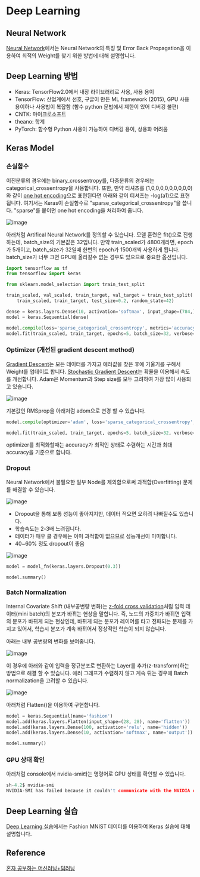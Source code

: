 # Deep Learning

## Neural Network

[Neural Network](https://github.com/kyopark2014/ML-Algorithms/blob/main/neural-network.md)에서는 Neural Network의 특징 및 Error Back Propagation을 이용하여 최적의 Weight를 찾기 위한 방법에 대해 설명합니다. 

## Deep Learning 방법

- Keras: TensorFlow2.0에서 내장 라이브러리로 사용, 사용 용이
- TensorFlow: 산업계에서 선호, 구글이 만든 ML framework (2015), GPU 사용 용이하나 사용법이 복잡함 (함수 python 문법에서 제한이 있어 디버깅 불편)
- CNTK: 마이크로소프트
- theano: 학계
- PyTorch: 함수형 Python 사용이 가능하여 디버깅 용이, 상용화 어려움 



## Keras Model

### 손실함수 

이진분류의 경우에는 binary_crossentropy를, 다중분류의 경우에는 categorical_crossentropy을 사용합니다. 또한, 만약 티셔츠를 (1,0,0,0,0,0,0,0,0,0)와 같이
[one hot encoding](https://github.com/kyopark2014/ML-Algorithms/blob/main/neural-network-design.md#multi-class-classification)으로 표현된다면 아래와 같이 티셔츠는 -log(a1)으로 표현됩니다. 여기서는 Keras이 손실함수로 "sparse_categorical_crossentropy"을 씁니다. "sparse"를 붙이면 one hot encoding을 처리하여 줍니다. 

![image](https://user-images.githubusercontent.com/52392004/187072798-c115d22c-18d5-4c89-81a9-d51ee5849269.png)

아래처럼 Artifical Neural Network를 정의할 수 있습니다. 모델 훈련은 fit()으로 진행하는데, batch_size의 기본값은 32입니다. 만약 train_scaled가 4800개라면, epoch가 5개이고, batch_size가 32일때 한번의 epoch가 1500개씩 사용하게 됩니다. batch_size가 너무 크면 GPU에 올라갈수 없는 경우도 있으므로 중요한 옵션입니다. 

```python
import tensorflow as tf
from tensorflow import keras

from sklearn.model_selection import train_test_split

train_scaled, val_scaled, train_target, val_target = train_test_split(
    train_scaled, train_target, test_size=0.2, random_state=42)

dense = keras.layers.Dense(10, activation='softmax', input_shape=(784,))   # Output
model = keras.Sequential(dense)

model.compile(loss='sparse_categorical_crossentropy', metrics='accuracy')
model.fit(train_scaled, train_target, epochs=5, batch_size=32, verbose=1) 
```

### Optimizer (개선된 gradient descent method)

[Gradient Descent](https://github.com/kyopark2014/ML-Algorithms/blob/main/stochastic-gradient-descent.md#gradient-descent)는 모든 데이터를 가지고 에러값을 찾은 후에 기울기를 구해서 Weight를 업데이트 합니다. [Stochastic Gradient Descent](https://github.com/kyopark2014/ML-Algorithms/blob/main/stochastic-gradient-descent.md)는 확율을 이용해서 속도를 개선합니다. Adam은 Momentum과 Step size를 모두 고려하여 가장 많이 사용되고 있습니다.

![image](https://user-images.githubusercontent.com/52392004/187076472-21b31bbd-3bbb-4f89-8e0a-b457bf11cc49.png)

기본값인 RMSprop을 아래처럼 adom으로 변경 할 수 있습니다. 

```python
model.compile(optimizer='adam', loss='sparse_categorical_crossentropy', metrics='accuracy')

model.fit(train_scaled, train_target, epochs=5, batch_size=32, verbose=1) 
```

optimizer를 최적화할때는 accuracy가 최적인 상태로 수렴하는 시간과 최대 accuracy을 기준으로 합니다. 



### Dropout

Neural Network에서 불필요한 일부 Node를 제외함으로써 과적합(Overfitting) 문제를 해결할 수 있습니다. 

![image](https://user-images.githubusercontent.com/52392004/187076792-5a5db38e-8f53-48f4-b4d4-e3886b6edf3f.png)

- Dropout을 통해 보통 성능이 좋아지지만, 데이터 적으면 오히려 나빠질수도 있습니다. 
- 학습속도는 2-3배 느려집니다.
- 테이터가 매우 클 경우에는 이미 과적합이 없으므로 성능개선이 미미합니다. 
- 40~60% 정도 dropout이 좋음

![image](https://user-images.githubusercontent.com/52392004/187076917-472b0c3b-83d9-4293-9862-4454eb54192a.png)

```python
model = model_fn(keras.layers.Dropout(0.3))

model.summary()
```

### Batch Normalization

Internal Covariate Shift (내부공변량 변화)는 [z-fold cross validation](https://github.com/kyopark2014/ML-Algorithms/blob/main/preprocessing.md#k-fold-cross-validation%EB%A5%BC-%EC%9D%B4%EC%9A%A9%ED%95%9C-%EA%B5%90%EC%B0%A8%EA%B2%80%EC%A6%9D)처럼 입력 데이터(mini batch)의 분포가 바뀌는 현상을 말합니다. 즉, 노드의 가중치가 바뀌면 입력의 분포가 바뀌게 되는 현상인데, 바뀌게 되는 분포가 레이어를 타고 전파되는 문제를 가지고 있어서, 학습시 분포가 계속 바뀌어서 정상적인 학습이 되지 않습니다. 

아래는 내부 공변량의 변화를 보여줍니다. 

![image](https://user-images.githubusercontent.com/52392004/187076987-35763aa5-494f-4e74-9e22-f958a317352b.png)

이 경우에 아래와 같이 입력을 정규분포로 변환하는 Layer를 추가(z-transform)하는 방법으로 해결 할 수 있습니다. 에러 그래프가 수렴하지 않고 계속 튀는 경우에 Batch normalization을 고려할 수 있습니다. 

![image](https://user-images.githubusercontent.com/52392004/187077375-02d10cd7-e932-4931-963d-47055e302339.png)


아래처럼 Flatten()을 이용하여 구현합니다. 

```python
model = keras.Sequential(name='fashion')
model.add(keras.layers.Flatten(input_shape=(28, 28), name='flatten'))
model.add(keras.layers.Dense(100, activation='relu', name='hidden'))
model.add(keras.layers.Dense(10, activation='softmax', name='output'))

model.summary()
```


### GPU 상태 확인 

아래처럼 console에서 nvidia-smi라는 명령어로 GPU 상태를 확인할 수 있습니다. 

```c
sh-4.2$ nvidia-smi
NVIDIA-SMI has failed because it couldn't communicate with the NVIDIA driver. Make sure that the latest NVIDIA driver is installed and running.
```

## Deep Learning 실습

[Deep Learning 실습](https://github.com/kyopark2014/ML-Algorithms/blob/main/deep-learning-keras.md)에서는 Fashion MNIST 데이터를 이용하여 Keras 실습에 대해 설명합니다. 


## Reference 

[혼자 공부하는 머신러닝+딥러닝](https://github.com/rickiepark/hg-mldl)

